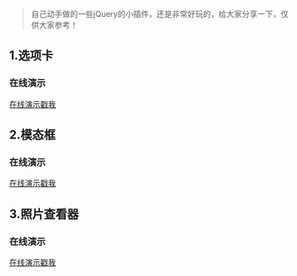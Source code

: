 > 自己动手做的一些jQuery的小插件，还是非常好玩的，给大家分享一下，仅供大家参考！

## 1.选项卡

### 在线演示

<a href="https://wuuuu.github.io/xxx/tabs.html" target="_blank">在线演示戳我</a>

## 2.模态框

### 在线演示

<a href="https://wuuuu.github.io/xxx/modal.html" target="_blank">在线演示戳我</a>

## 3.照片查看器

### 在线演示

<a href="https://wuuuu.github.io/xxx/photo-viewer.html" target="_blank">在线演示戳我</a>